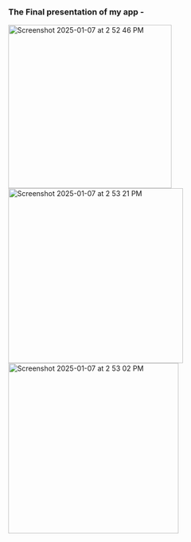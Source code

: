 ### The Final presentation of my app - 

<img width="328" alt="Screenshot 2025-01-07 at 2 52 46 PM" src="https://github.com/user-attachments/assets/e633703d-06ab-4806-9dd2-c13f7e1bdcbd" />
<img width="351" alt="Screenshot 2025-01-07 at 2 53 21 PM" src="https://github.com/user-attachments/assets/f691cdf5-586e-4f1e-a96c-9f75b7ebcefc" />
<img width="342" alt="Screenshot 2025-01-07 at 2 53 02 PM" src="https://github.com/user-attachments/assets/c10ea0eb-f415-408a-9a75-7c09ee6d28b6" />

